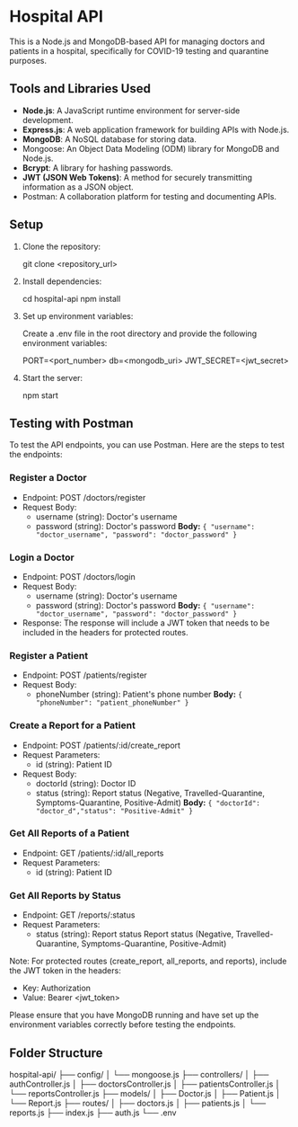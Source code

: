 # Hospital API

This is a Node.js and MongoDB-based API for managing doctors and patients in a hospital, specifically for COVID-19 testing and quarantine purposes.

## Tools and Libraries Used
- **Node.js**: A JavaScript runtime environment for server-side development.
- **Express.js**: A web application framework for building APIs with Node.js.
- **MongoDB**: A NoSQL database for storing data.
- Mongoose: An Object Data Modeling (ODM) library for MongoDB and Node.js.
- **Bcrypt**: A library for hashing passwords.
- **JWT (JSON Web Tokens)**: A method for securely transmitting information as a JSON object.
- Postman: A collaboration platform for testing and documenting APIs.


## Setup

1. Clone the repository:

   git clone <repository_url>

2. Install dependencies:

   cd hospital-api
   npm install

3. Set up environment variables:

   Create a .env file in the root directory and provide the following environment variables:

   PORT=<port_number>
   db=<mongodb_uri>
   JWT_SECRET=<jwt_secret>

4. Start the server:

   npm start

## Testing with Postman

To test the API endpoints, you can use Postman. Here are the steps to test the endpoints:

### Register a Doctor

- Endpoint: POST /doctors/register
- Request Body:
  - username (string): Doctor's username
  - password (string): Doctor's password
  **Body:** `{ "username": "doctor_username", "password": "doctor_password" }`

### Login a Doctor

- Endpoint: POST /doctors/login
- Request Body:
  - username (string): Doctor's username
  - password (string): Doctor's password
  **Body:** `{ "username": "doctor_username", "password": "doctor_password" }`
- Response: The response will include a JWT token that needs to be included in the headers for protected routes.

### Register a Patient

- Endpoint: POST /patients/register
- Request Body:
  - phoneNumber (string): Patient's phone number
**Body:** `{ "phoneNumber": "patient_phoneNumber" }`

### Create a Report for a Patient

- Endpoint: POST /patients/:id/create_report
- Request Parameters:
  - id (string): Patient ID
- Request Body:
  - doctorId (string): Doctor ID
  - status (string): Report status (Negative, Travelled-Quarantine, Symptoms-Quarantine, Positive-Admit)
  **Body:** `{ "doctorId": "doctor_d","status": "Positive-Admit" }`

### Get All Reports of a Patient

- Endpoint: GET /patients/:id/all_reports
- Request Parameters:
  - id (string): Patient ID

### Get All Reports by Status

- Endpoint: GET /reports/:status
- Request Parameters:
  - status (string): Report status
 Report status (Negative, Travelled-Quarantine, Symptoms-Quarantine, Positive-Admit)

Note: For protected routes (create_report, all_reports, and reports), include the JWT token in the headers:
- Key: Authorization
- Value: Bearer <jwt_token>

Please ensure that you have MongoDB running and have set up the environment variables correctly before testing the endpoints.

## Folder Structure
hospital-api/
├── config/
│   └── mongoose.js
├── controllers/
│   ├── authController.js
│   ├── doctorsController.js
│   ├── patientsController.js
│   └── reportsController.js
├── models/
│   ├── Doctor.js
│   ├── Patient.js
│   └── Report.js
├── routes/
│   ├── doctors.js
│   ├── patients.js
│   └── reports.js
├── index.js
├── auth.js
└── .env

